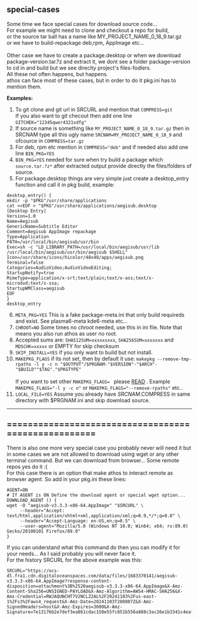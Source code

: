 ## special-cases 

Some time we face special cases for download source code...<br>
For example we might need to clone and checkout a repo for build,<br> or the source tar ball has a name like MY_PROJECT_NAME_0_18_9.tar.gz <br> or we have to build-repackage deb,rpm, AppImage etc...<br>  
Other case we have to create a package.desktop or when we download package-version.tar.?z and extract it, we dont see a folder package-version to cd in and build but we see direclty project's files-fodlers. <br>
All these not often happens, but happens. 
<br>
athos can face most of these cases, but in order to do it pkg.ini has to mention them.<p>

**Examples:**<br>
1. To git clone and git url in SRCURL and mention that `COMPRESS=git`<br> If you also want to git checout then add one line `GITCHEK="12345qwer4321sdfg"`
2. If source name is something like `MY_PROJECT_NAME_0_18_9.tar.gz` then in SRCNAM type all this ugly name `SRCNAM=MY_PROJECT_NAME_0_18_9` and ofcource in `COMPRESS=tar.gz`
3. For deb, rpm etc mention in `COMPRESS="deb"` and if needed also add one line `BIN_PKG=YES`
4. `BIN_PKG=YES` needed for sure when try build a package which `source.tar.?z*` after extracted  output provide directly the files/folders of source.
5. For package.desktop things are very simple just create a desktop_entry function and call it in pkg build, example:

```
desktop_entry() {
mkdir -p "$PKG"/usr/share/applications
cat <<EOF > "$PKG"/usr/share/applications/aegisub.desktop
[Desktop Entry]
Version=1.0
Name=Aegisub
GenericName=Subtitle Editor
Comment=Aegisub AppImage repackage
Type=Application
PATH=/usr/local/bin/aegisub/usr/bin
Exec=sh -c "LD_LIBRARY_PATH=/usr/local/bin/aegisub/usr/lib /usr/local/bin/aegisub/usr/bin/aegisub $SHELL"
Icon=/usr/share/icons/hicolor/48x48/apps/aegisub.png
Terminal=false
Categories=AudioVideo;AudioVideoEditing;
StartupNotify=true
MimeType=application/x-srt;text/plain;text/x-ass;text/x-microdvd;text/x-ssa;
StartupWMClass=aegisub
EOF
}
desktop_entry
```
6. `META_PKG=YES` This is a fake package-meta.ini that only build requireds and exist. See plasma6-meta kde6-meta etc...
7. `CHROOT=NO` Some times no chroot needed, use this in ini file. Note that means you also run athos as user no root.
8. Accepted sums are: `SHA512SUM=xxxxxxxxx`, `SHA256SUM=xxxxxxx` and `MDSCHK=xxxxx` or EMPTY for skip checksum
9. `SKIP_INSTALL=YES` if you only want to build but not install.
10. `MAKEPKG_FLAGS` if its not set, then by default it use: `makepkg --remove-tmp-rpaths -l y -c n "$OUTPUT"/$PRGNAM-"$VERSION"-"$ARCH"-"$BUILD""$TAG"."$PKGTYPE"`  
<br> If you want to set other `MAKEPKG_FLAGS= ` please [READ](https://github.com/rizitis/PLASMA_WORLD/blob/main/AthOS/DOCS/MAKEPKG_FLAGS) . Example `MAKEPKG_FLAGS="-l y -c n"` or `MAKEPKG_FLAGS="--remove-rpaths"` etc..
11. `LOCAL_FILE=YES` Assume you already have $SRCNAM.$COMPRESS in same directory with $PRGNAM.ini and skip download source.
---
====================================================
---

There is also one more very special case you probably never will need it but in some cases we are not allowed to download using wget or any other terminal command. But we can download from browser... Some remote repos yes do it :(<br>
For this case there is an option that make athos to interact remote as browser agent.
So add in your pkg.ini these lines:
```
AGENT=ON
# If AGENT is ON Define the download agent or special wget option...
DOWNLOAD_AGENT () {
wget -O "aegisub-v3.3.3-x86-64.AppImage" "$SRCURL" \
     --header="Accept: text/html,application/xhtml+xml,application/xml;q=0.9,*/*;q=0.8" \
     --header="Accept-Language: en-US,en;q=0.5" \
     --user-agent="Mozilla/5.0 (Windows NT 10.0; Win64; x64; rv:89.0) Gecko/20100101 Firefox/89.0"
}
```

If you can understand what this command do then you can modify it for your needs... As I said probably you will never face it. <br>
For the history SRCURL for the above example was this:
```
SRCURL="https://ocs-dl.fra1.cdn.digitaloceanspaces.com/data/files/1683370141/aegisub-v3.3.3-x86-64.AppImage?response-content-disposition=attachment%3B%2520aegisub-v3.3.3-x86-64.AppImage&X-Amz-Content-Sha256=UNSIGNED-PAYLOAD&X-Amz-Algorithm=AWS4-HMAC-SHA256&X-Amz-Credential=RWJAQUNCHT7V2NCLZ2AL%2F20241103%2Fus-east-1%2Fs3%2Faws4_request&X-Amz-Date=20241103T200807Z&X-Amz-SignedHeaders=host&X-Amz-Expires=3600&X-Amz-Signature=7e13176b2e7def3ea861cdac150e55fc851b556a888c3ac26e1b3341c4eafb68"
```




